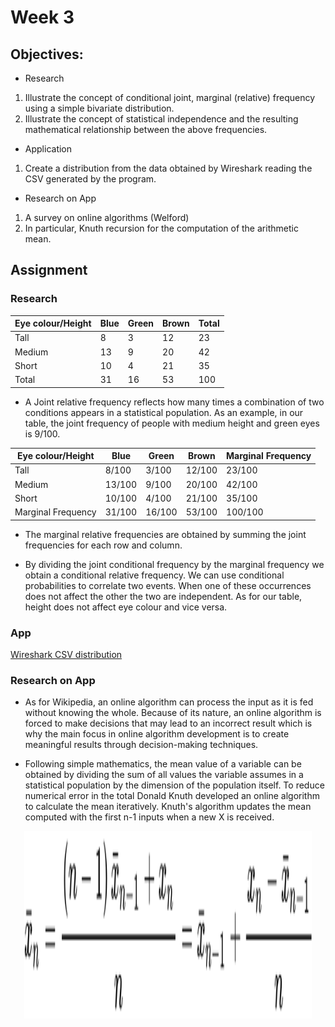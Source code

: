 # Week 3


## Objectives:

* Research
1. Illustrate the concept of conditional joint, marginal (relative) frequency using a simple bivariate distribution.
2. Illustrate the concept of statistical independence and the resulting mathematical relationship between the above frequencies.

* Application
1. Create a distribution from the data obtained by Wireshark reading the CSV generated by the program.

* Research on App
1. A survey on online algorithms (Welford)
2. In particular, Knuth recursion for the computation of the arithmetic mean.

## Assignment
### Research
| Eye colour/Height | Blue | Green | Brown | Total |
| ----------------- | ---- | ----- | ----- | ----- |
| Tall              | 8    | 3     | 12    | 23    |
| Medium            | 13   | 9     | 20    | 42    |
| Short             | 10   | 4     | 21    | 35    |
| Total             | 31   | 16    | 53    | 100   |

* A Joint relative frequency reflects how many times a combination of two conditions appears in a statistical population. As an example, in our table, the joint frequency of people with medium height and green eyes is 9/100.

| Eye colour/Height | Blue | Green | Brown | Marginal Frequency |
| ----------------- | ---- | ----- | ----- | ----- |
| Tall              | 8/100| 3/100     | 12/100    | 23/100    |
| Medium            | 13/100   | 9/100     | 20/100    | 42/100    |
| Short             | 10/100   | 4/100     | 21/100    | 35/100    |
| Marginal Frequency             | 31/100   | 16/100    | 53/100    | 100/100   |

* The marginal relative frequencies are obtained by summing the joint frequencies for each row and column. 

* By dividing the joint conditional frequency by the marginal frequency we obtain a conditional relative frequency. We can use conditional probabilities to correlate two events. When one of these occurrences does not affect the other the two are independent. As for our table, height does not affect eye colour and vice versa.

### App


[Wireshark CSV distribution](https://github.com/Ktot0/Statistics/tree/main/week2/Week3_EXT1)


### Research on App
* As for Wikipedia, an online algorithm can process the input as it is fed without knowing the whole. Because of its nature, an online algorithm is forced to make decisions that may lead to an incorrect result which is why the main focus in online algorithm development is to create meaningful results through decision-making techniques.

* Following simple mathematics, the mean value of a variable can be obtained by dividing the sum of all values the variable assumes in a statistical population by the dimension of the population itself. To reduce numerical error in the total Donald Knuth developed an online algorithm to calculate the mean iteratively. Knuth's algorithm updates the mean computed with the first n-1 inputs when a new X is received.


<p align="center">
  <img width="460" height="300" src="72192362c590b89684309e78f6644ab0864f8d1b.svg">
</p>
